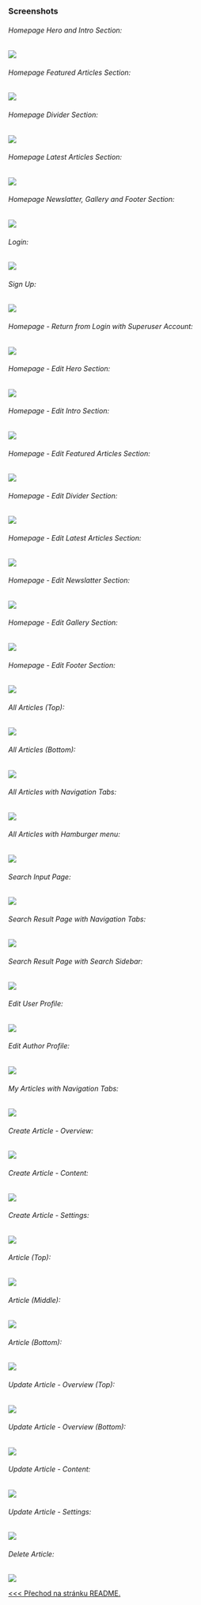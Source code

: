 ### Screenshots

###### Homepage Hero and Intro Section:
![](screen_shots/2024-06-04_13-51-00.jpg)
###### Homepage Featured Articles Section:
![](screen_shots/2024-06-04_13-51-43.jpg)
###### Homepage Divider Section:
![](screen_shots/2024-06-04_13-52-14.jpg)
###### Homepage Latest Articles Section:
![](screen_shots/2024-06-04_13-52-22.jpg)
###### Homepage Newslatter, Gallery and Footer Section:
![](screen_shots/2024-06-04_13-52-55.jpg)
###### Login:
![](screen_shots/2024-06-04_13-53-44.jpg)
###### Sign Up:
![](screen_shots/2024-06-04_13-53-58.jpg)
###### Homepage - Return from Login with Superuser Account:
![](screen_shots/2024-06-04_13-54-26.jpg)
###### Homepage - Edit Hero Section:
![](screen_shots/2024-06-04_13-55-36.jpg)
###### Homepage - Edit Intro Section:
![](screen_shots/2024-06-04_13-55-48.jpg)
###### Homepage - Edit Featured Articles Section:
![](screen_shots/2024-06-04_13-56-15.jpg)
###### Homepage - Edit Divider Section:
![](screen_shots/2024-06-04_13-56-32.jpg)
###### Homepage - Edit Latest Articles Section:
![](screen_shots/2024-06-04_13-56-49.jpg)
###### Homepage - Edit Newslatter Section:
![](screen_shots/2024-06-04_13-57-06.jpg)
###### Homepage - Edit Gallery Section:
![](screen_shots/2024-06-04_13-57-32.jpg)
###### Homepage - Edit Footer Section:
![](screen_shots/2024-06-04_13-58-00.jpg)
###### All Articles (Top):
![](screen_shots/2024-06-04_13-59-45.jpg)
###### All Articles (Bottom):
![](screen_shots/2024-06-04_14-00-14.jpg)
###### All Articles with Navigation Tabs:
![](screen_shots/2024-06-04_14-00-41.jpg)
###### All Articles with Hamburger menu:
![](screen_shots/2024-06-04_14-01-38.jpg)
###### Search Input Page:
![](screen_shots/2024-06-04_14-03-02.jpg)
###### Search Result Page with Navigation Tabs:
![](screen_shots/2024-06-04_14-03-57.jpg)
###### Search Result Page with Search Sidebar:
![](screen_shots/2024-06-04_14-04-34.jpg)
###### Edit User Profile:
![](screen_shots/2024-06-04_14-05-26.jpg)
###### Edit Author Profile:
![](screen_shots/2024-06-04_14-05-35.jpg)
###### My Articles with Navigation Tabs:
![](screen_shots/2024-06-04_14-06-14.jpg)
###### Create Article - Overview:
![](screen_shots/2024-06-04_14-07-08.jpg)
###### Create Article - Content:
![](screen_shots/2024-06-04_14-07-25.jpg)
###### Create Article - Settings:
![](screen_shots/2024-06-04_14-07-33.jpg)
###### Article (Top):
![](screen_shots/2024-06-04_14-12-07.jpg)
###### Article (Middle):
![](screen_shots/2024-06-04_14-12-18.jpg)
###### Article (Bottom):
![](screen_shots/2024-06-04_14-12-37.jpg)
###### Update Article - Overview (Top):
![](screen_shots/2024-06-04_14-13-02.jpg)
###### Update Article - Overview (Bottom):
![](screen_shots/2024-06-04_14-13-15.jpg)
###### Update Article - Content:
![](screen_shots/2024-06-04_14-13-39.jpg)
###### Update Article - Settings:
![](screen_shots/2024-06-04_14-14-00.jpg)
###### Delete Article:
![](screen_shots/2024-06-04_14-17-01.jpg)

[<<< Přechod na stránku README.](../README.md)